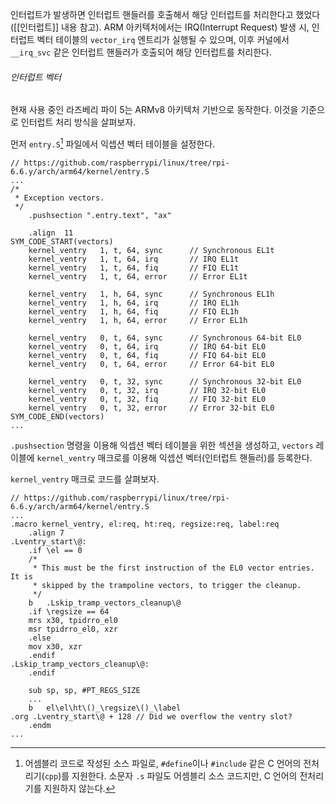 인터럽트가 발생하면 인터럽트 핸들러를 호출해서 해당 인터럽트를 처리한다고 했었다([[인터럽트]] 내용 참고). ARM 아키텍처에서는 IRQ(Interrupt Request) 발생 시, 인터럽트 벡터 테이블의 `vector_irq` 엔트리가 실행될 수 있으며, 이후 커널에서 `__irq_svc` 같은 인터럽트 핸들러가 호출되어 해당 인터럽트를 처리한다.

###### 인터럽트 벡터
현재 사용 중인 라즈베리 파이 5는 ARMv8 아키텍처 기반으로 동작한다. 이것을 기준으로 인터럽트 처리 방식을 살펴보자.

먼저 `entry.S`[^1] 파일에서 익셉션 벡터 테이블을 설정한다. 
```assembly
// https://github.com/raspberrypi/linux/tree/rpi-6.6.y/arch/arm64/kernel/entry.S
...
/*
 * Exception vectors.
 */
	.pushsection ".entry.text", "ax"

	.align	11
SYM_CODE_START(vectors)
	kernel_ventry	1, t, 64, sync		// Synchronous EL1t
	kernel_ventry	1, t, 64, irq		// IRQ EL1t
	kernel_ventry	1, t, 64, fiq		// FIQ EL1t
	kernel_ventry	1, t, 64, error		// Error EL1t

	kernel_ventry	1, h, 64, sync		// Synchronous EL1h
	kernel_ventry	1, h, 64, irq		// IRQ EL1h
	kernel_ventry	1, h, 64, fiq		// FIQ EL1h
	kernel_ventry	1, h, 64, error		// Error EL1h

	kernel_ventry	0, t, 64, sync		// Synchronous 64-bit EL0
	kernel_ventry	0, t, 64, irq		// IRQ 64-bit EL0
	kernel_ventry	0, t, 64, fiq		// FIQ 64-bit EL0
	kernel_ventry	0, t, 64, error		// Error 64-bit EL0

	kernel_ventry	0, t, 32, sync		// Synchronous 32-bit EL0
	kernel_ventry	0, t, 32, irq		// IRQ 32-bit EL0
	kernel_ventry	0, t, 32, fiq		// FIQ 32-bit EL0
	kernel_ventry	0, t, 32, error		// Error 32-bit EL0
SYM_CODE_END(vectors)
...
```
`.pushsection` 명령을 이용해 익셉션 벡터 테이블을 위한 섹션을 생성하고, `vectors` 레이블에 `kernel_ventry` 매크로를 이용해 익셉션 벡터(인터럽트 핸들러)를 등록한다. 

`kernel_ventry` 매크로 코드를 살펴보자.
```assembly
// https://github.com/raspberrypi/linux/tree/rpi-6.6.y/arch/arm64/kernel/entry.S
...
.macro kernel_ventry, el:req, ht:req, regsize:req, label:req
	.align 7
.Lventry_start\@:
	.if	\el == 0
	/*
	 * This must be the first instruction of the EL0 vector entries. It is
	 * skipped by the trampoline vectors, to trigger the cleanup.
	 */
	b	.Lskip_tramp_vectors_cleanup\@
	.if	\regsize == 64
	mrs	x30, tpidrro_el0
	msr	tpidrro_el0, xzr
	.else
	mov	x30, xzr
	.endif
.Lskip_tramp_vectors_cleanup\@:
	.endif

	sub	sp, sp, #PT_REGS_SIZE
	...
	b	el\el\ht\()_\regsize\()_\label
.org .Lventry_start\@ + 128	// Did we overflow the ventry slot?
	.endm
...
```

[^1]: 어셈블리 코드로 작성된 소스 파일로, `#define`이나 `#include` 같은 C 언어의 전처리기(`cpp`)를 지원한다. 소문자 `.s` 파일도 어셈블리 소스 코드지만, C 언어의 전처리기를 지원하지 않는다.